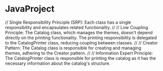 # JavaProject


//    Single Responsibility Principle (SRP): Each class has a single responsibility and encapsulates related functionality.
//
//    Low Coupling Principle: The Catalog class, which manages the themes, doesn't depend directly on the printing functionality. The printing responsibility is delegated to the CatalogPrinter class, reducing coupling between classes.
//
//    Creator Pattern: The Catalog class is responsible for creating and managing themes, adhering to the Creator pattern.
//
//    Information Expert Principle: The CatalogPrinter class is responsible for printing the catalog as it has the necessary information about the catalog's structure.
